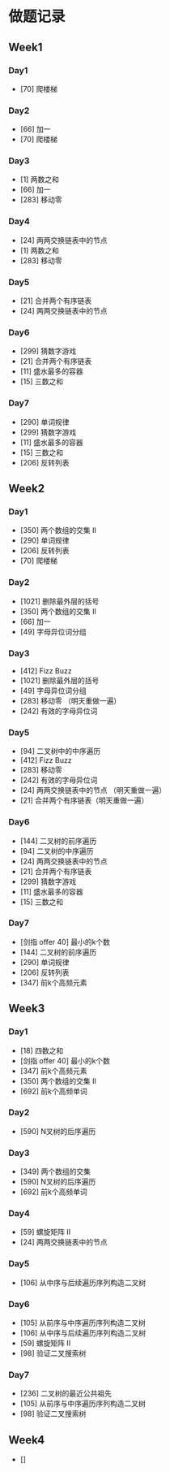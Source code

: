 # 做题记录

## Week1
### Day1
+ [70] 爬楼梯
### Day2
+ [66] 加一
+ [70] 爬楼梯
### Day3
+ [1] 两数之和
+ [66] 加一
+ [283] 移动零
### Day4
+ [24] 两两交换链表中的节点
+ [1] 两数之和
+ [283] 移动零
### Day5
+ [21] 合并两个有序链表
+ [24] 两两交换链表中的节点
### Day6
+ [299] 猜数字游戏
+ [21] 合并两个有序链表
+ [11] 盛水最多的容器
+ [15] 三数之和
### Day7
+ [290] 单词规律
+ [299] 猜数字游戏
+ [11] 盛水最多的容器
+ [15] 三数之和
+ [206] 反转列表

## Week2
### Day1
+ [350] 两个数组的交集 II
+ [290] 单词规律
+ [206] 反转列表
+ [70] 爬楼梯
### Day2
+ [1021] 删除最外层的括号
+ [350] 两个数组的交集 II
+ [66] 加一
+ [49] 字母异位词分组
### Day3
+ [412] Fizz Buzz
+ [1021] 删除最外层的括号
+ [49] 字母异位词分组
+ [283] 移动零 （明天重做一遍）
+ [242] 有效的字母异位词
### Day5
+ [94] 二叉树中的中序遍历
+ [412] Fizz Buzz
+ [283] 移动零
+ [242] 有效的字母异位词
+ [24] 两两交换链表中的节点 （明天重做一遍）
+ [21] 合并两个有序链表（明天重做一遍）
### Day6
+ [144] 二叉树的前序遍历
+ [94] 二叉树的中序遍历
+ [24] 两两交换链表中的节点
+ [21] 合并两个有序链表
+ [299] 猜数字游戏
+ [11] 盛水最多的容器
+ [15] 三数之和
### Day7
+ [剑指 offer 40] 最小的k个数
+ [144] 二叉树的前序遍历 
+ [290] 单词规律
+ [206] 反转列表
+ [347] 前k个高频元素
## Week3
### Day1
+ [18] 四数之和
+ [剑指 offer 40] 最小的k个数
+ [347] 前k个高频元素
+ [350] 两个数组的交集 II
+ [692] 前k个高频单词
### Day2
+ [590] N叉树的后序遍历
### Day3
+ [349] 两个数组的交集
+ [590] N叉树的后序遍历
+ [692] 前k个高频单词
### Day4
+ [59] 螺旋矩阵 II
+ [24] 两两交换链表中的节点
### Day5
+ [106] 从中序与后续遍历序列构造二叉树
### Day6
+ [105] 从前序与中序遍历序列构造二叉树
+ [106] 从中序与后续遍历序列构造二叉树
+ [59] 螺旋矩阵 II
+ [98] 验证二叉搜索树
### Day7
+ [236] 二叉树的最近公共祖先
+ [105] 从前序与中序遍历序列构造二叉树
+ [98] 验证二叉搜索树
## Week4
+ []
